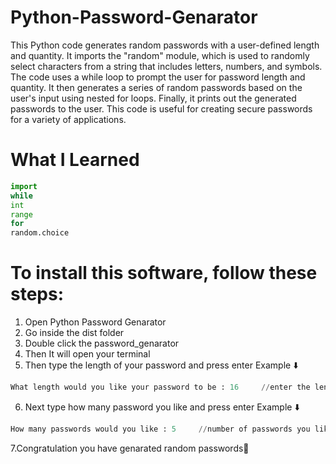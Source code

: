 # Python-Password-Genarator

This Python code generates random passwords with a user-defined length and quantity. It imports the "random" module, which is used to randomly select characters from a string that includes letters, numbers, and symbols. The code uses a while loop to prompt the user for password length and quantity. It then generates a series of random passwords based on the user's input using nested for loops. Finally, it prints out the generated passwords to the user. This code is useful for creating secure passwords for a variety of applications.

# What I Learned

```python
import
while
int
range
for
random.choice
```

# To install this software, follow these steps:<br>
1. Open Python Password Genarator
2. Go inside the dist folder
3. Double click the password_genarator
4. Then It will open your terminal
5. Then type the length of your password and press enter
 Example ⬇️
```python
What length would you like your password to be : 16     //enter the length of your password
```
6. Next type how many password you like and press enter
 Example ⬇️
```python
How many passwords would you like : 5     //number of passwords you like
```
7.Congratulation you have genarated random passwords🥳

